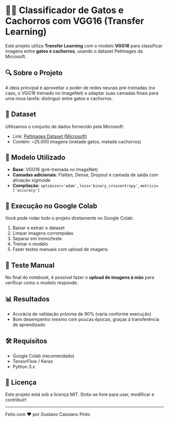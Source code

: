 # 🐶🐱 Classificador de Gatos e Cachorros com VGG16 (Transfer Learning)

Este projeto utiliza **Transfer Learning** com o modelo **VGG16** para classificar imagens entre **gatos e cachorros**, usando o dataset PetImages da Microsoft.

## 🔍 Sobre o Projeto

A ideia principal é aproveitar o poder de redes neurais pré-treinadas (no caso, o VGG16 treinado no ImageNet) e adaptar suas camadas finais para uma nova tarefa: distinguir entre gatos e cachorros.

## 📁 Dataset

Utilizamos o conjunto de dados fornecido pela Microsoft:

- Link: [PetImages Dataset (Microsoft)](https://download.microsoft.com/download/3/e/1/3e1c3f21-ecdb-4869-8368-6deba77b919f/kagglecatsanddogs_5340.zip)
- Contém: ~25.000 imagens (metade gatos, metade cachorros)

## 🧠 Modelo Utilizado

- **Base**: VGG16 (pré-treinada no ImageNet)
- **Camadas adicionais**: Flatten, Dense, Dropout e camada de saída com ativação sigmoide
- **Compilação**: `optimizer='adam'`, `loss='binary_crossentropy'`, `metrics=['accuracy']`

## 🚀 Execução no Google Colab

Você pode rodar todo o projeto diretamente no Google Colab:

1. Baixar e extrair o dataset
2. Limpar imagens corrompidas
3. Separar em treino/teste
4. Treinar o modelo
5. Fazer testes manuais com upload de imagens

## 🧪 Teste Manual

No final do notebook, é possível fazer o **upload de imagens à mão** para verificar como o modelo responde.

## 📊 Resultados

- Acurácia de validação próxima de 90% (varia conforme execução)
- Bom desempenho mesmo com poucas épocas, graças à transferência de aprendizado

## 🛠️ Requisitos

- Google Colab (recomendado)
- TensorFlow / Keras
- Python 3.x

## 📄 Licença

Este projeto está sob a licença MIT. Sinta-se livre para usar, modificar e contribuir!

---

Feito com ❤️ por Gustavo Cassiano Pinto
